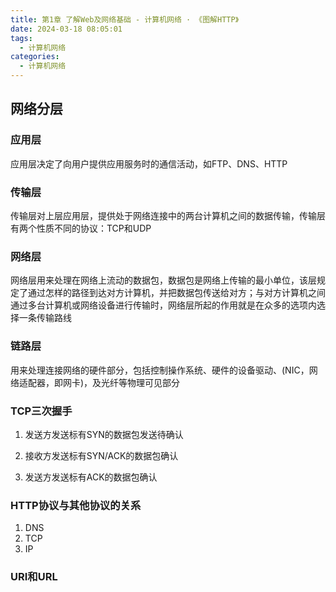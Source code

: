 ```yaml
---
title: 第1章 了解Web及网络基础 - 计算机网络 · 《图解HTTP》
date: 2024-03-18 08:05:01
tags:
  - 计算机网络
categories:
  - 计算机网络
---
```


## 网络分层

### 应用层

应用层决定了向用户提供应用服务时的通信活动，如FTP、DNS、HTTP

### 传输层

传输层对上层应用层，提供处于网络连接中的两台计算机之间的数据传输，传输层有两个性质不同的协议：TCP和UDP

### 网络层

网络层用来处理在网络上流动的数据包，数据包是网络上传输的最小单位，该层规定了通过怎样的路径到达对方计算机，并把数据包传送给对方；与对方计算机之间通过多台计算机或网络设备进行传输时，网络层所起的作用就是在众多的选项内选择一条传输路线

### 链路层

用来处理连接网络的硬件部分，包括控制操作系统、硬件的设备驱动、(NIC，网络适配器，即网卡)，及光纤等物理可见部分

### TCP三次握手

1. 发送方发送标有SYN的数据包发送待确认

2. 接收方发送标有SYN/ACK的数据包确认

3. 发送方发送标有ACK的数据包确认

### HTTP协议与其他协议的关系

1. DNS
2. TCP
3. IP

### URI和URL

